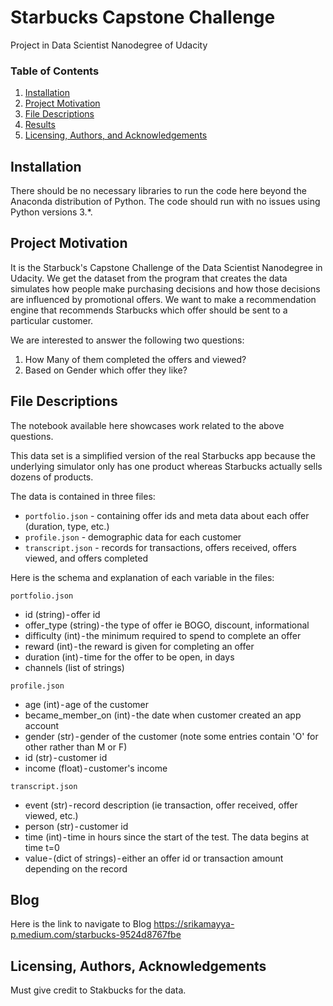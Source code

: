 # Starbucks Capstone Challenge
Project in Data Scientist Nanodegree of Udacity

### Table of Contents

1. [Installation](#installation)
2. [Project Motivation](#motivation)
3. [File Descriptions](#files)
4. [Results](#results)
5. [Licensing, Authors, and Acknowledgements](#licensing)

## Installation <a name="installation"></a>

There should be no necessary libraries to run the code here beyond the Anaconda distribution of Python.  The code should run with no issues using Python versions 3.*.

## Project Motivation<a name="motivation"></a>

It is the Starbuck's Capstone Challenge of the Data Scientist Nanodegree in Udacity. We get the dataset from the program that creates the data simulates how people make purchasing decisions and how those decisions are influenced by promotional offers. We want to make a recommendation engine that recommends Starbucks which offer should be sent to a particular customer.

We are interested to answer the following two questions:
1. How Many of them completed the offers and viewed?
2. Based on Gender which offer they like?


## File Descriptions <a name="files"></a>

The notebook available here showcases work related to the above questions.  

This data set is a simplified version of the real Starbucks app because the underlying simulator only has one product whereas Starbucks actually sells dozens of products.

The data is contained in three files:
- `portfolio.json` - containing offer ids and meta data about each offer (duration, type, etc.)
- `profile.json` - demographic data for each customer
- `transcript.json` - records for transactions, offers received, offers viewed, and offers completed

Here is the schema and explanation of each variable in the files:

`portfolio.json`
- id (string) - offer id
- offer_type (string) - the type of offer ie BOGO, discount, informational
- difficulty (int) - the minimum required to spend to complete an offer
- reward (int) - the reward is given for completing an offer
- duration (int) - time for the offer to be open, in days
- channels (list of strings)

`profile.json`
- age (int) - age of the customer
- became_member_on (int) - the date when customer created an app account
- gender (str) - gender of the customer (note some entries contain 'O' for other rather than M or F)
- id (str) - customer id
- income (float) - customer's income

`transcript.json`
- event (str) - record description (ie transaction, offer received, offer viewed, etc.)
- person (str) - customer id
- time (int) - time in hours since the start of the test. The data begins at time t=0
- value - (dict of strings) - either an offer id or transaction amount depending on the record

## Blog
Here is the link to navigate to Blog https://srikamayya-p.medium.com/starbucks-9524d8767fbe

## Licensing, Authors, Acknowledgements<a name="licensing"></a>

Must give credit to Stakbucks for the data.
